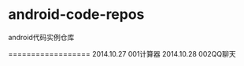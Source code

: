 android-code-repos
==================

android代码实例仓库

==================
2014.10.27  001计算器
2014.10.28  002QQ聊天
